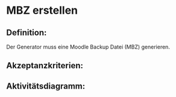 # MBZ erstellen

## Definition:

Der Generator muss eine Moodle Backup Datei (MBZ) generieren.

## Akzeptanzkriterien:


## Aktivitätsdiagramm:


